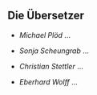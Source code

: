 ## Die Übersetzer

* *Michael Plöd* ...

* *Sonja Scheungrab* ...

* *Christian Stettler* ...

* *Eberhard Wolff* ...
